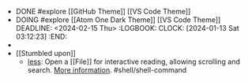 - DONE #explore [[GitHub Theme]] [[VS Code Theme]]
- DOING #explore [[Atom One Dark Theme]] [[VS Code Theme]]
  DEADLINE: <2024-02-15 Thu>
  :LOGBOOK:
  CLOCK: [2024-01-13 Sat 03:12:23]
  :END:
-
- [[Stumbled upon]]
	- [less](https://command-not-found.com/less): Open a [[File]] for interactive reading, allowing scrolling and search. [More information](https://greenwoodsoftware.com/less/). #shell/shell-command